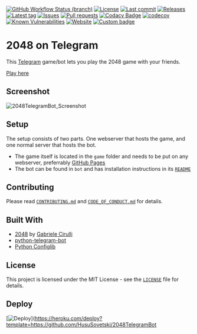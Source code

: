 [![GitHub Workflow Status (branch)](https://img.shields.io/github/workflow/status/Crazy-Marvin/2048TelegramBot/CI/development)](https://github.com/Crazy-Marvin/2048TelegramBot/actions)
[![License](https://img.shields.io/github/license/Crazy-Marvin/2048TelegramBot.svg)](https://github.com/Crazy-Marvin/2048TelegramBot/blob/development/LICENSE)
[![Last commit](https://img.shields.io/github/last-commit/Crazy-Marvin/2048TelegramBot.svg?style=flat)](https://github.com/Crazy-Marvin/2048TelegramBot/commits)
[![Releases](https://img.shields.io/github/downloads/Crazy-Marvin/2048TelegramBot/total.svg?style=flat)](https://github.com/Crazy-Marvin/2048TelegramBot/releases)
[![Latest tag](https://img.shields.io/github/tag/Crazy-Marvin/2048TelegramBot.svg?style=flat)](https://github.com/Crazy-Marvin/2048TelegramBot/tags)
[![Issues](https://img.shields.io/github/issues/Crazy-Marvin/2048TelegramBot.svg?style=flat)](https://github.com/Crazy-Marvin/2048TelegramBot/issues)
[![Pull requests](https://img.shields.io/github/issues-pr/Crazy-Marvin/2048TelegramBot.svg?style=flat)](https://github.com/Crazy-Marvin/2048TelegramBot/pulls)
[![Codacy Badge](https://api.codacy.com/project/badge/Grade/3ead43c44bc4405ebea91f61ff2c45e6)](https://www.codacy.com/gh/Crazy-Marvin/2048TelegramBot?utm_source=github.com&amp;utm_medium=referral&amp;utm_content=Crazy-Marvin/2048TelegramBot&amp;utm_campaign=Badge_Grade)
[![codecov](https://codecov.io/gh/Crazy-Marvin/2048TelegramBot/branch/master/graph/badge.svg)](https://codecov.io/gh/Crazy-Marvin/2048TelegramBot)
[![Known Vulnerabilities](https://snyk.io/test/github/Crazy-Marvin/2048TelegramBot/badge.svg?targetFile=bot/requirements.txt)](https://snyk.io/test/github/Crazy-Marvin/2048TelegramBot?targetFile=bot/requirements.txt)
[![Website](https://img.shields.io/website?url=https%3A%2F%2F2048.poopjournal.rocks%2F)](https://2048.poopjournal.rocks/)
[![Custom badge](https://img.shields.io/endpoint?url=https%3A%2F%2Fhealthchecks.io%2Fbadge%2F396c7d03-faf7-4562-9f83-1194d0%2FXr6YQGe8%2F2048.shields)](https://t.me/twothousandfortyeightbot?game=twothousandfortyeight)
# 2048 on Telegram

This [Telegram](https://telegram.org/) game/bot lets you play the 2048 game with your friends.

[Play here](https://t.me/twothousandfortyeightbot?game=twothousandfortyeight)

## Screenshot

![2048TelegramBot_Screenshot](https://user-images.githubusercontent.com/15004217/80318026-840fd480-8807-11ea-89e3-487170376a14.jpg)

## Setup

The setup consists of two parts. One webserver that hosts the game, and one normal server that hosts the bot.
- The game itself is located in the ```game``` folder and needs to be put on any webserver, preferrably [GitHub Pages](https://pages.github.com/)
- The bot can be found in `bot` and has installation instructions in its [```README```](https://github.com/Crazy-Marvin/2048TelegramBot/blob/master/bot/README.md)

## Contributing

Please read [```CONTRIBUTING.md```](https://github.com/Crazy-Marvin/2048TelegramBot/blob/master/.github/CONTRIBUTING.md) and [```CODE_OF_CONDUCT.md```](https://github.com/Crazy-Marvin/2048TelegramBot/blob/master/.github/CODE_OF_CONDUCT.md) for details.

## Built With

- [2048](https://play2048.co/) by [Gabriele Cirulli](https://gabrielecirulli.com/)
- [python-telegram-bot](https://github.com/python-telegram-bot/python-telegram-bot)
- [Python Configlib](https://github.com/romangraef/configlib)

## License

This project is licensed under the MIT License - see the [```LICENSE```](https://github.com/Crazy-Marvin/cats_n_dogs/blob/master/LICENSE) file for details.

## Deploy
[![Deploy](https://www.herokucdn.com/deploy/button.svg)](https://heroku.com/deploy?template=https://github.com/HusuSovetski/2048TelegramBot
